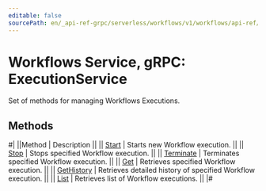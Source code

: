 ```yaml
---
editable: false
sourcePath: en/_api-ref-grpc/serverless/workflows/v1/workflows/api-ref/grpc/Execution/index.md
---
```


# Workflows Service, gRPC: ExecutionService

Set of methods for managing Workflows Executions.

## Methods

#|
||Method | Description ||
|| [Start](start.md) | Starts new Workflow execution. ||
|| [Stop](stop.md) | Stops specified Workflow execution. ||
|| [Terminate](terminate.md) | Terminates specified Workflow execution. ||
|| [Get](get.md) | Retrieves specified Workflow execution. ||
|| [GetHistory](getHistory.md) | Retrieves detailed history of specified Workflow execution. ||
|| [List](list.md) | Retrieves list of Workflow executions. ||
|#